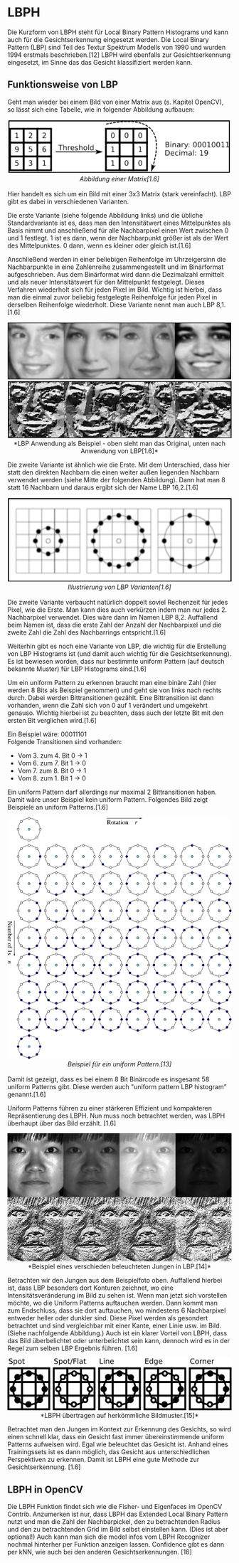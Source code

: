 # LBPH
Die Kurzform von LBPH steht für Local Binary Pattern Histograms und kann auch für die Gesichtserkennung eingesetzt werden. Die Local Binary Pattern (LBP) sind Teil des Textur Spektrum Modells von 1990 und wurden 1994 erstmals beschrieben.[12] LBPH wird ebenfalls zur Gesichtserkennung eingesetzt, im Sinne das das Gesicht klassifiziert werden kann.

## Funktionsweise von LBP
Geht man wieder bei einem Bild von einer Matrix aus (s. Kapitel OpenCV), so lässt sich eine Tabelle, wie in folgender Abbildung aufbauen:
<br><center><img src="../../assets/lbpmatrix.png">
<br>*Abbildung einer Matrix[1.6]*</center><br>
Hier handelt es sich um ein Bild mit einer 3x3 Matrix (stark vereinfacht). LBP gibt es dabei in verschiedenen Varianten.

Die erste Variante (siehe folgende Abbildung links) und die übliche Standardvariante ist es, dass man den Intensitätwert eines Mittelpunktes als Basis nimmt und anschließend für alle Nachbarpixel einen Wert zwischen 0 und 1 festlegt. 1 ist es dann, wenn der Nachbarpunkt größer ist als der Wert des Mittelpunktes. 0 dann, wenn es kleiner oder gleich ist.[1.6]

Anschließend werden in einer beliebigen Reihenfolge im Uhrzeigersinn die Nachbarpunkte in eine Zahlenreihe zusammengestellt und im Binärformat aufgeschrieben. Aus dem Binärformat wird dann die Dezimalzahl ermittelt und als neuer Intensitätswert für den Mittelpunkt festgelegt. Dieses Verfahren wiederholt sich für jeden Pixel im Bild. Wichtig ist hierbei, dass man die einmal zuvor beliebig festgelegte Reihenfolge für jeden Pixel in derselben Reihenfolge wiederholt. Diese Variante nennt man auch LBP 8,1.[1.6]

<center><img src="../../assets/imgnormal.png"><br>
<img src="../../assets/imglbp.png"><br>
*LBP Anwendung als Beispiel - oben sieht man das Original, unten nach Anwendung von LBP[1.6]*</center>

Die zweite Variante ist ähnlich wie die Erste. Mit dem Unterschied, dass hier statt den direkten Nachbarn die einen weiter außen liegenden Nachbarn verwendet werden (siehe Mitte der folgenden Abbildung). Dann hat man 8 statt 16 Nachbarn und daraus ergibt sich der Name LBP 16,2.[1.6]
<br><center><img src="../../assets/lbpvariants.png">
<br>*Illustrierung von LBP Varianten[1.6]*</center><br>
Die zweite Variante verbaucht natürlich doppelt soviel Rechenzeit für jedes Pixel, wie die Erste. Man kann dies auch verkürzen indem man nur jedes 2. Nachbarpixel verwendet. Dies wäre dann im Namen LBP 8,2. Auffallend beim Namen ist, dass die erste Zahl der Anzahl der Nachbarpixel und die zweite Zahl die Zahl des Nachbarrings entspricht.[1.6]

Weiterhin gibt es noch eine Variante von LBP, die wichtig für die Erstellung von LBP Histograms ist (und damit auch wichtig für die Gesichtserkennung). Es ist bewiesen worden, dass nur bestimmte uniform Pattern (auf deutsch bekannte Muster) für LBP Histograms sind.[1.6]

Um ein uniform Pattern zu erkennen braucht man eine binäre Zahl (hier werden 8 Bits als Beispiel genommen) und geht sie von links nach rechts durch. Dabei werden Bittransitionen gezählt. Eine Bittransition ist dann vorhanden, wenn die Zahl sich von 0 auf 1 verändert und umgekehrt genauso. Wichtig hierbei ist zu beachten, dass auch der letzte Bit mit den ersten Bit verglichen wird.[1.6]

Ein Beispiel wäre: 00011101<br>
Folgende Transitionen sind vorhanden:
* Vom 3. zum 4. Bit 0 -> 1
* Vom 6. zum 7. Bit 1 -> 0
* Vom 7. zum 8. Bit 0 -> 1
* Vom 8. zum 1. Bit 1 -> 0

Ein uniform Pattern darf allerdings nur maximal 2 Bittransitionen haben. Damit wäre unser Beispiel kein uniform Pattern. Folgendes Bild zeigt Beispiele an uniform Patterns.[1.6]
<br><center><img src="../../assets/uniform_pattern.png"><br>
*Beispiel für ein uniform Pattern.[13]*</center><br>
Damit ist gezeigt, dass es bei einem 8 Bit Binärcode es insgesamt 58 uniform Patterns gibt. Diese werden auch "uniform pattern LBP histogram" genannt.[1.6]

Uniform Patterns führen zu einer stärkeren Effizient und kompakteren Repräsentierung des LBPH. Nun muss noch betrachtet werden, was LBPH überhaupt über das Bild erzählt. [1.6]

<center><img src="../../assets/lbp.jpg"><br>
*Beispiel eines verschieden beleuchteten Jungen in LBP.[14]*</center>

Betrachten wir den Jungen aus dem Beispielfoto oben. Auffallend hierbei ist, dass LBP besonders dort Konturen zeichnet, wo eine Intensitätsveränderung im Bild zu sehen ist. Wenn man jetzt sich vorstellen möchte, wo die Uniform Patterns auftauchen werden. Dann kommt man zum Endschluss, dass sie dort auftauchen, wo mindestens 6 Nachbarpixel entweder heller oder dunkler sind. Diese Pixel werden als gesondert betrachtet und sind vergleichbar mit einer Kante, einer Linie usw. im Bild. (Siehe nachfolgende Abbildung.) Auch ist ein klarer Vorteil von LBPH, dass das Bild überbelichtet oder unterbelichtet sein kann, dennoch wird es in der Regel zum selben LBP Ergebnis führen. [1.6]

<center><img src="../../assets/patterns.png"><br>
*LBPH übertragen auf herkömmliche Bildmuster.[15]*</center>

Betrachtet man den Jungen im Kontext zur Erkennung des Gesichts, so wird einen schnell klar, dass ein Gesicht fast immer übereinstimmende uniform Patterns aufweisen wird. Egal wie beleuchtet das Gesicht ist. Anhand eines Trainingssets ist es dann möglich, das Gesicht aus unterschiedlichen Perspektiven zu erkennen. Damit ist LBPH eine gute Methode zur Gesichtserkennung. [1.6]

## LBPH in OpenCV
Die LBPH Funktion findet sich wie die Fisher- und Eigenfaces im OpenCV Contrib. Anzumerken ist nur, dass LBPH das Extended Local Binary Pattern nutzt und man die Zahl der Nachbarpickel, den zu betrachtenden Radius und den zu betrachtenden Grid im Bild selbst einstellen kann. (Dies ist aber optional!) Auch kann man sich die model infos vom LBPH Recognizer nochmal hinterher per Funktion anzeigen lassen. Confidence gibt es dann per kNN, wie auch bei den anderen Gesichtserkennungen. [16]
